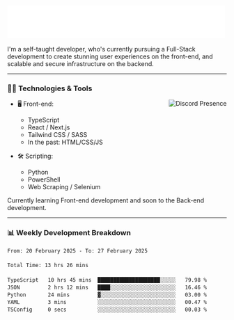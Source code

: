 <img src="assets/wave.svg" alt=":wave:" />

I'm a self-taught developer, who's currently pursuing a Full-Stack development to create stunning user experiences on the front-end, and scalable and secure infrastructure on the backend.

---

### 🧑‍💻 Technologies & Tools

<a href="https://discord.com/users/414304208649453568" target="_blank" rel="nofollow">
   <img src="https://lanyard-profile-readme.vercel.app/api/414304208649453568?idleMessage=Probably%20doing%20something%20else..." alt="Discord Presence" align="right">
</a>

- 🖥️ Front-end:

  - TypeScript
  - React / Next.js
  - Tailwind CSS / SASS
  - In the past: HTML/CSS/JS

- 🛠 Scripting:

  - Python
  - PowerShell
  - Web Scraping / Selenium

Currently learning Front-end development and soon to the Back-end development.

---

### 📊 Weekly Development Breakdown

<!--START_SECTION:waka-->

```txt
From: 20 February 2025 - To: 27 February 2025

Total Time: 13 hrs 26 mins

TypeScript   10 hrs 45 mins  ████████████████████░░░░░   79.98 %
JSON         2 hrs 12 mins   ████░░░░░░░░░░░░░░░░░░░░░   16.46 %
Python       24 mins         ▓░░░░░░░░░░░░░░░░░░░░░░░░   03.00 %
YAML         3 mins          ░░░░░░░░░░░░░░░░░░░░░░░░░   00.47 %
TSConfig     0 secs          ░░░░░░░░░░░░░░░░░░░░░░░░░   00.03 %
```

<!--END_SECTION:waka-->
